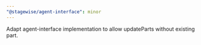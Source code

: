 ```yaml
---
"@stagewise/agent-interface": minor
---
```


Adapt agent-interface implementation to allow updateParts without existing part.
